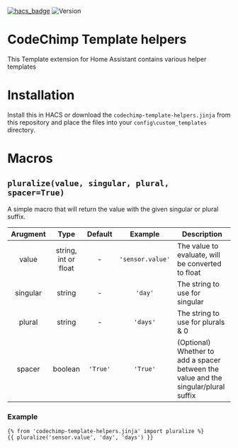 [![hacs_badge](https://img.shields.io/badge/HACS-Custom-41BDF5.svg)](https://github.com/hacs/integration)
![Version](https://img.shields.io/github/v/release/codechimp-org/ha-codechimp-template-helpers)
# CodeChimp Template helpers

This Template extension for Home Assistant contains various helper templates

# Installation

Install this in HACS or download the `codechimp-template-helpers.jinja` from this repository and place the files into your `config\custom_templates` directory.

# Macros

## `pluralize(value, singular, plural, spacer=True)`

A simple macro that will return the value with the given singular or plural suffix.

Arugment | Type | Default | Example | Description
:-:|:-:|:-:|:-:|---
value| string, int or float | - | `'sensor.value'` | The value to evaluate, will be converted to float
singular | string | - | `'day'` | The string to use for singular
plural | string | - | `'days'` | The string to use for plurals & 0
spacer| boolean | `'True'` | `'True'` | (Optional) Whether to add a spacer between the value and the singular/plural suffix

### Example

```jinja
{% from 'codechimp-template-helpers.jinja' import pluralize %}
{{ pluralize('sensor.value', 'day', 'days') }}
```
